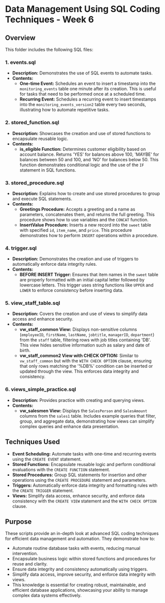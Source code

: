 # Data Management Using SQL Coding Techniques - Week 6

## Overview
This folder includes the following SQL files:

### 1. **events.sql**
   - **Description:** Demonstrates the use of SQL events to automate tasks.
   - **Contents:**
     - **One-time Event:** Schedules an event to insert a timestamp into the `monitoring_events` table one minute after its creation. This is useful for tasks that need to be performed once at a scheduled time.
     - **Recurring Event:** Schedules a recurring event to insert timestamps into the `monitoring_events_version2` table every two seconds, illustrating how to automate repetitive tasks.

### 2. **stored_function.sql**
   - **Description:** Showcases the creation and use of stored functions to encapsulate reusable logic.
   - **Contents:**
     - **is_eligible Function:** Determines customer eligibility based on account balance. Returns 'YES' for balances above 100, 'MAYBE' for balances between 50 and 100, and 'NO' for balances below 50. This function demonstrates conditional logic and the use of the `IF` statement in SQL functions.

### 3. **stored_procedure.sql**
   - **Description:** Explains how to create and use stored procedures to group and execute SQL statements.
   - **Contents:**
     - **Greetings Procedure:** Accepts a greeting and a name as parameters, concatenates them, and returns the full greeting. This procedure shows how to use variables and the `CONCAT` function.
     - **InsertValue Procedure:** Inserts a new record into the `sweet` table with specified `id`, `item_name`, and `price`. This procedure demonstrates how to perform `INSERT` operations within a procedure.

### 4. **trigger.sql**
   - **Description:** Demonstrates the creation and use of triggers to automatically enforce data integrity rules.
   - **Contents:**
     - **BEFORE INSERT Trigger:** Ensures that item names in the `sweet` table are properly formatted with an initial capital letter followed by lowercase letters. This trigger uses string functions like `UPPER` and `LOWER` to enforce consistency before inserting data.

### 5. **view_staff_table.sql**
   - **Description:** Covers the creation and use of views to simplify data access and enhance security.
   - **Contents:**
     - **vw_staff_common View:** Displays non-sensitive columns (`employeeID`, `firstName`, `lastName`, `jobtitle`, `managerID`, `department`) from the `staff` table, filtering rows with job titles containing 'DB'. This view hides sensitive information such as salary and date of birth.
     - **vw_staff_common2 View with CHECK OPTION:** Similar to `vw_staff_common` but with the `WITH CHECK OPTION` clause, ensuring that only rows matching the '%DB%' condition can be inserted or updated through the view. This enforces data integrity and consistency.

### 6. **views_simple_practice.sql**
   - **Description:** Provides practice with creating and querying views.
   - **Contents:**
     - **vw_salesmen View:** Displays the `SalesPerson` and `SalesAmount` columns from the `sales1` table. Includes example queries that filter, group, and aggregate data, demonstrating how views can simplify complex queries and enhance data presentation.

## Techniques Used
- **Event Scheduling:** Automate tasks with one-time and recurring events using the `CREATE EVENT` statement.
- **Stored Functions:** Encapsulate reusable logic and perform conditional evaluations with the `CREATE FUNCTION` statement.
- **Stored Procedures:** Group SQL statements for insertion and other operations using the `CREATE PROCEDURE` statement and parameters.
- **Triggers:** Automatically enforce data integrity and formatting rules with the `CREATE TRIGGER` statement.
- **Views:** Simplify data access, enhance security, and enforce data consistency with the `CREATE VIEW` statement and the `WITH CHECK OPTION` clause.

## Purpose
These scripts provide an in-depth look at advanced SQL coding techniques for efficient data management and automation. They demonstrate how to:
- Automate routine database tasks with events, reducing manual intervention.
- Encapsulate business logic within stored functions and procedures for reuse and clarity.
- Ensure data integrity and consistency automatically using triggers.
- Simplify data access, improve security, and enforce data integrity with views.
- This knowledge is essential for creating robust, maintainable, and efficient database applications, showcasing your ability to manage complex data systems effectively.

